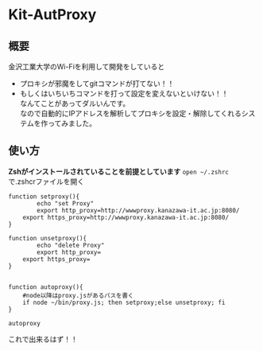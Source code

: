 # Kit-AutProxy
## 概要
金沢工業大学のWi-Fiを利用して開発をしていると
- プロキシが邪魔をしてgitコマンドが打てない！！
- もしくはいちいちコマンドを打って設定を変えないといけない！！<br>
なんてことがあってダルいんです。<br>
なので自動的にIPアドレスを解析してプロキシを設定・解除してくれるシステムを作ってみました。

## 使い方
**Zshがインストールされていることを前提としています**
```open ~/.zshrc ```で.zshcrファイルを開く
```
function setproxy(){
    	echo "set Proxy"
    	export http_proxy=http://wwwproxy.kanazawa-it.ac.jp:8080/
	export https_proxy=http://wwwproxy.kanazawa-it.ac.jp:8080/
}

function unsetproxy(){
    	echo "delete Proxy"
    	export http_proxy=
	export https_proxy=
}


function autoproxy(){
	#node以降はproxy.jsがあるパスを書く
    if node ~/bin/proxy.js; then setproxy;else unsetproxy; fi
}

autoproxy
```
これで出来るはず！！
